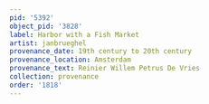 ```yaml
---
pid: '5392'
object_pid: '3828'
label: Harbor with a Fish Market
artist: janbrueghel
provenance_date: 19th century to 20th century
provenance_location: Amsterdam
provenance_text: Reinier Willem Petrus De Vries
collection: provenance
order: '1818'
---
```

